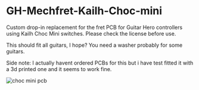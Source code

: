# GH-Mechfret-Kailh-Choc-mini
Custom drop-in replacement for the fret PCB for Guitar Hero controllers using Kailh Choc Mini switches. Please check the license before use.

This should fit all guitars, I hope? You need a washer probably for some guitars.

Side note: I actually havent ordered PCBs for this but i have test fitted it with a 3d printed one and it seems to work fine.

![choc mini pcb](https://github.com/Crafty-The-Fox/GH-Mechfret-Kailh-Choc-mini/assets/59181698/f0753b52-1e3e-4979-a182-523197cda684)
